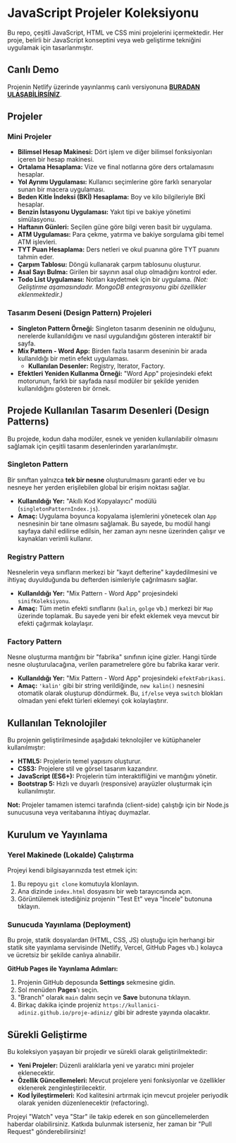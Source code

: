 # JavaScript Projeler Koleksiyonu

Bu repo, çeşitli JavaScript, HTML ve CSS mini projelerini içermektedir. Her proje, belirli bir JavaScript konseptini veya web geliştirme tekniğini uygulamak için tasarlanmıştır.

## Canlı Demo

Projenin Netlify üzerinde yayınlanmış canlı versiyonuna **[BURADAN ULAŞABİLİRSİNİZ](https://mehmetyanikoglu.tr/)**.

## Projeler

### Mini Projeler

- **Bilimsel Hesap Makinesi:** Dört işlem ve diğer bilimsel fonksiyonları içeren bir hesap makinesi.
- **Ortalama Hesaplama:** Vize ve final notlarına göre ders ortalamasını hesaplar.
- **Yol Ayrımı Uygulaması:** Kullanıcı seçimlerine göre farklı senaryolar sunan bir macera uygulaması.
- **Beden Kitle İndeksi (BKİ) Hesaplama:** Boy ve kilo bilgileriyle BKİ hesaplar.
- **Benzin İstasyonu Uygulaması:** Yakıt tipi ve bakiye yönetimi simülasyonu.
- **Haftanın Günleri:** Seçilen güne göre bilgi veren basit bir uygulama.
- **ATM Uygulaması:** Para çekme, yatırma ve bakiye sorgulama gibi temel ATM işlevleri.
- **TYT Puan Hesaplama:** Ders netleri ve okul puanına göre TYT puanını tahmin eder.
- **Çarpım Tablosu:** Döngü kullanarak çarpım tablosunu oluşturur.
- **Asal Sayı Bulma:** Girilen bir sayının asal olup olmadığını kontrol eder.
- **Todo List Uygulaması:** Notları kaydetmek için bir uygulama. *(Not: Geliştirme aşamasındadır. MongoDB entegrasyonu gibi özellikler eklenmektedir.)*

### Tasarım Deseni (Design Pattern) Projeleri

- **Singleton Pattern Örneği:** Singleton tasarım deseninin ne olduğunu, nerelerde kullanıldığını ve nasıl uygulandığını gösteren interaktif bir sayfa.
- **Mix Pattern - Word App:** Birden fazla tasarım deseninin bir arada kullanıldığı bir metin efekt uygulaması.
  - **Kullanılan Desenler:** Registry, Iterator, Factory.
- **Efektleri Yeniden Kullanma Örneği:** "Word App" projesindeki efekt motorunun, farklı bir sayfada nasıl modüler bir şekilde yeniden kullanıldığını gösteren bir örnek.

## Projede Kullanılan Tasarım Desenleri (Design Patterns)

Bu projede, kodun daha modüler, esnek ve yeniden kullanılabilir olmasını sağlamak için çeşitli tasarım desenlerinden yararlanılmıştır.

### Singleton Pattern

Bir sınıftan yalnızca **tek bir nesne** oluşturulmasını garanti eder ve bu nesneye her yerden erişilebilen global bir erişim noktası sağlar.

*   **Kullanıldığı Yer:** "Akıllı Kod Kopyalayıcı" modülü (`singletonPatternIndex.js`).
*   **Amaç:** Uygulama boyunca kopyalama işlemlerini yönetecek olan `App` nesnesinin bir tane olmasını sağlamak. Bu sayede, bu modül hangi sayfaya dahil edilirse edilsin, her zaman aynı nesne üzerinden çalışır ve kaynakları verimli kullanır.

### Registry Pattern

Nesnelerin veya sınıfların merkezi bir "kayıt defterine" kaydedilmesini ve ihtiyaç duyulduğunda bu defterden isimleriyle çağrılmasını sağlar.

*   **Kullanıldığı Yer:** "Mix Pattern - Word App" projesindeki `sinifKoleksiyonu`.
*   **Amaç:** Tüm metin efekti sınıflarını (`kalin`, `golge` vb.) merkezi bir `Map` üzerinde toplamak. Bu sayede yeni bir efekt eklemek veya mevcut bir efekti çağırmak kolaylaşır.

### Factory Pattern

Nesne oluşturma mantığını bir "fabrika" sınıfının içine gizler. Hangi türde nesne oluşturulacağına, verilen parametrelere göre bu fabrika karar verir.

*   **Kullanıldığı Yer:** "Mix Pattern - Word App" projesindeki `efektFabrikasi`.
*   **Amaç:** `'kalin'` gibi bir string verildiğinde, `new kalin()` nesnesini otomatik olarak oluşturup döndürmek. Bu, `if/else` veya `switch` blokları olmadan yeni efekt türleri eklemeyi çok kolaylaştırır.

## Kullanılan Teknolojiler

Bu projenin geliştirilmesinde aşağıdaki teknolojiler ve kütüphaneler kullanılmıştır:

*   **HTML5:** Projelerin temel yapısını oluşturur.
*   **CSS3:** Projelere stil ve görsel tasarım kazandırır.
*   **JavaScript (ES6+):** Projelerin tüm interaktifliğini ve mantığını yönetir.
*   **Bootstrap 5:** Hızlı ve duyarlı (responsive) arayüzler oluşturmak için kullanılmıştır.

**Not:** Projeler tamamen istemci tarafında (client-side) çalıştığı için bir Node.js sunucusuna veya veritabanına ihtiyaç duymazlar.

## Kurulum ve Yayınlama

### Yerel Makinede (Lokalde) Çalıştırma

Projeyi kendi bilgisayarınızda test etmek için:

1.  Bu repoyu `git clone` komutuyla klonlayın.
2.  Ana dizinde `index.html` dosyasını bir web tarayıcısında açın.
3.  Görüntülemek istediğiniz projenin "Test Et" veya "İncele" butonuna tıklayın.

### Sunucuda Yayınlama (Deployment)

Bu proje, statik dosyalardan (HTML, CSS, JS) oluştuğu için herhangi bir statik site yayınlama servisinde (Netlify, Vercel, GitHub Pages vb.) kolayca ve ücretsiz bir şekilde canlıya alınabilir.

**GitHub Pages ile Yayınlama Adımları:**

1.  Projenin GitHub deposunda **Settings** sekmesine gidin.
2.  Sol menüden **Pages**'ı seçin.
3.  "Branch" olarak `main` dalını seçin ve **Save** butonuna tıklayın.
4.  Birkaç dakika içinde projeniz `https://kullanici-adiniz.github.io/proje-adiniz/` gibi bir adreste yayında olacaktır.

## Sürekli Geliştirme

Bu koleksiyon yaşayan bir projedir ve sürekli olarak geliştirilmektedir:

*   **Yeni Projeler:** Düzenli aralıklarla yeni ve yaratıcı mini projeler eklenecektir.
*   **Özellik Güncellemeleri:** Mevcut projelere yeni fonksiyonlar ve özellikler eklenerek zenginleştirilecektir.
*   **Kod İyileştirmeleri:** Kod kalitesini artırmak için mevcut projeler periyodik olarak yeniden düzenlenecektir (refactoring).

Projeyi "Watch" veya "Star" ile takip ederek en son güncellemelerden haberdar olabilirsiniz. Katkıda bulunmak isterseniz, her zaman bir "Pull Request" gönderebilirsiniz!
